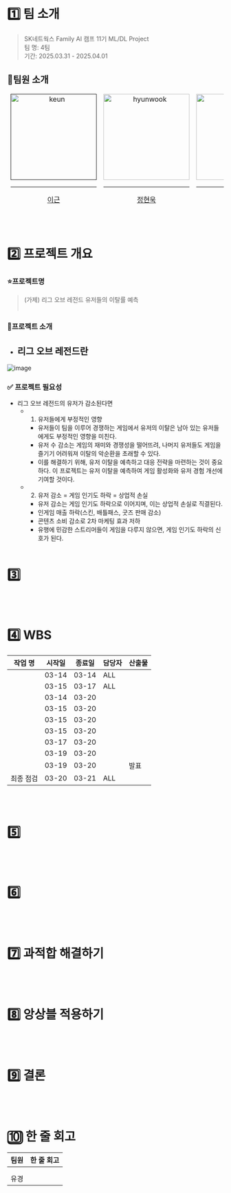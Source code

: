 # 

# 1️⃣ 팀 소개
> SK네트웍스 Family AI 캠프 11기 ML/DL Project<br/>
> 팀 명: 4팀 <br/>
> 기간: 2025.03.31 - 2025.04.01<br/>

## 👤팀원 소개

<table align="center">
  <thead>
    <td align="center">
      <a href="">
        <img src="" height="200" width="200" alt="keun"/><br /><hr/>
        이근
      </a><br />
    </td>
    <td align="center">
      <a href="https://github.com/HybuKimo">
        <img src="https://github.com/HybuKimo.png" width="200" alt="hyunwook"/><br /><hr/>
        정현욱
      </a><br />
    </td>
    <td align="center">
      <a href="https://github.com/yugyeongh">
        <img src="https://github.com/yugyeongh.png" width="200" alt="yugyeong"/><br /><hr/>
        현유경
      </a><br />
    </td>
    <td align="center">
      <a href="https://github.com/yugyeongh">
        <img src="" width="200" alt="hansol"/><br /><hr/>
        김한솔
      </a><br />
    </td>
    <td align="center">
      <a href="https://github.com/yugyeongh">
        <img src="" width="200" alt="jonghyun"/><br /><hr/>
        안종현
      </a><br />
    </td>
  </thead>
</table>

<br/><br/>

# 2️⃣ 프로젝트 개요
### ⭐프로젝트명
> (가제) 리그 오브 레전드 유저들의 이탈률 예측
<br/><br/>
### 🌳프로젝트 소개
- 리그 오브 레전드란
  - 
![image](https://github.com/user-attachments/assets/943d1e95-ea9f-487c-8ca2-fd5aa94020a8)

###


### ✅ 프로젝트 필요성
- 리그 오브 레전드의 유저가 감소된다면
  - 1) 유저들에게 부정적인 영향
    - 유저들이 팀을 이루어 경쟁하는 게임에서 유저의 이탈은 남아 있는 유저들에게도 부정적인 영향을 미친다.
    - 유저 수 감소는 게임의 재미와 경쟁성을 떨어뜨려, 나머지 유저들도 게임을 즐기기 어려워져 이탈의 악순환을 초래할 수 있다.
    - 이를 해결하기 위해, 유저 이탈을 예측하고 대응 전략을 마련하는 것이 중요하다. 이 프로젝트는 유저 이탈을 예측하여 게임 활성화와 유저 경험 개선에 기여할 것이다.
  - 2) 유저 감소 = 게임 인기도 하락 = 상업적 손실
    - 유저 감소는 게임 인기도 하락으로 이어지며, 이는 상업적 손실로 직결된다.
    - 인게임 매출 하락(스킨, 배틀패스, 굿즈 판매 감소)
    - 콘텐츠 소비 감소로 2차 마케팅 효과 저하
    - 유행에 민감한 스트리머들이 게임을 다루지 않으면, 게임 인기도 하락의 신호가 된다.
<br/><br/>

# 3️⃣ 

<br/><br/>

# 4️⃣ WBS
| 작업 명                | 시작일 | 종료일 | 담당자         | 산출물        |
|-------------------------|-------|-------|-----------------|---------------|
|      | 03-14 | 03-14 | ALL    |   | 
|    | 03-15 | 03-17 | ALL    |    | 
|     | 03-14 | 03-20 |     |    |
|        | 03-15 | 03-20 |    |   | 
|       | 03-15 | 03-20 |    |    | 
|  | 03-15 | 03-20 |    |    | 
|     | 03-17 | 03-20 |   |    |
| | 03-19 | 03-20 |   |      | 
|  | 03-19 | 03-20 |           |  발표     |
| 최종 점검                | 03-20 | 03-21 | ALL             |               | 

<br/><br/>

# 5️⃣ 

<br/><br/>

# 6️⃣ 

<br/><br/>

# 7️⃣ 과적합 해결하기


<br/><br/>

# 8️⃣ 앙상블 적용하기

  
<br/><br/>
# 9️⃣ 결론

<br/><br/>

# 🔟 한 줄 회고
| 팀원  | 한 줄 회고                 |
|-------|----------------------------|
|  |  |
|  |  |
| 유경  |  |
